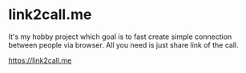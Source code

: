 # link2call.me
It's my hobby project which goal is to fast create simple connection between people via browser. All you need is just share link of the call. 

https://link2call.me
